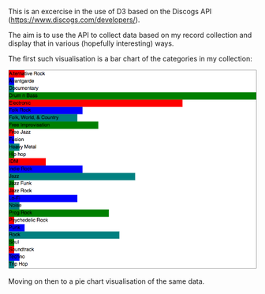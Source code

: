 This is an excercise in the use of D3 based on the Discogs API (https://www.discogs.com/developers/).

The aim is to use the API to collect data based on my record collection and display that in various (hopefully interesting) ways.

The first such visualisation is a bar chart of the categories in my collection:

[![Barchart](/images/barchart.png)](https://github.com/davidtrussler/DLT_D3_Discogs)

Moving on then to a pie chart visualisation of the same data.
